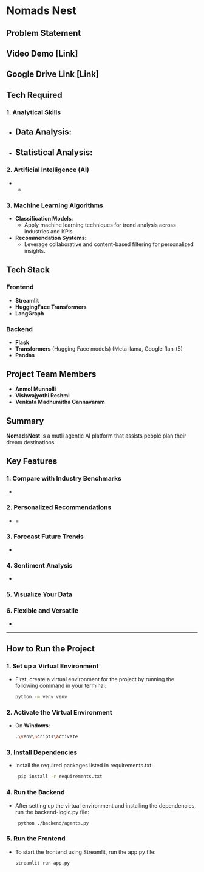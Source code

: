 # **Nomads Nest**

## **Problem Statement**





## Video Demo [Link]
## Google Drive Link [Link]

## **Tech Required**

### **1. Analytical Skills**
- **Data Analysis**:
  - 
- **Statistical Analysis**:
  - 

### **2. Artificial Intelligence (AI)**
- *

### **3. Machine Learning Algorithms**
- **Classification Models**:
  - Apply machine learning techniques for trend analysis across industries and KPIs.
- **Recommendation Systems**:
  - Leverage collaborative and content-based filtering for personalized insights.

## **Tech Stack**

### **Frontend**
- **Streamlit**
- **HuggingFace Transformers**
- **LangGraph**

### **Backend**
- **Flask**
- **Transformers** (Hugging Face models) (Meta llama, Google flan-t5)
- **Pandas**


## **Project Team Members**
- **Anmol Munnolli**
- **Vishwajyothi Reshmi**
- **Venkata Madhumitha Gannavaram**  

## Summary  
**NomadsNest** is a mutli agentic AI platform that assists people plan their dream destinations

## Key Features  

### 1. Compare with Industry Benchmarks  
- 

### 2. Personalized Recommendations  
- =

### 3. Forecast Future Trends  
- 

### 4. Sentiment Analysis  
- 

### 5. Visualize Your Data  


### 6. Flexible and Versatile  
-

**** 

  
## **How to Run the Project**

### **1. Set up a Virtual Environment**
- First, create a virtual environment for the project by running the following command in your terminal:
  ```bash
  python -m venv venv
### **2. Activate the Virtual Environment**
- On **Windows**:
  ```bash
  .\venv\Scripts\activate
### **3. Install Dependencies**
- Install the required packages listed in requirements.txt:
  ```bash
   pip install -r requirements.txt
### **4. Run the Backend**
- After setting up the virtual environment and installing the dependencies, run the backend-logic.py file:
  ```bash
   python ./backend/agents.py
### **5. Run the Frontend**
- To start the frontend using Streamlit, run the app.py file:
   ```bash
   streamlit run app.py
